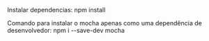 Instalar dependencias:
npm install

Comando para instalar o mocha apenas como uma dependência de desenvolvedor:
npm i --save-dev mocha